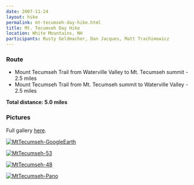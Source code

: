 ```yaml
---
date: 2007-11-24
layout: hike
permalink: mt-tecumseh-day-hike.html
title: Mt. Tecumseh Day Hike
location: White Mountains, NH
participants: Rusty Geldmacher, Dan Jacques, Matt Trachimowicz
---
```


### Route

  * Mount Tecumseh Trail from Waterville Valley to Mt. Tecumseh summit - 2.5 miles
  * Mount Tecumseh Trail from Mt. Tecumseh summit to Waterville Valley - 2.5 miles

**Total distance: 5.0 miles**

### Pictures

Full gallery [here](http://www.flickr.com/photos/geldmacher/sets/72157603336138183/).

[![MtTecumseh-GoogleEarth](http://farm3.static.flickr.com/2080/2074595035_4fb70db80d.jpg)](http://www.flickr.com/photos/geldmacher/2074595035/)

[![MtTecumseh-53](http://farm3.static.flickr.com/2058/2075276576_b53643f311.jpg)](http://www.flickr.com/photos/geldmacher/2075276576/)

[![MtTecumseh-48](http://farm3.static.flickr.com/2411/2075274042_c100fcc56a.jpg)](http://www.flickr.com/photos/geldmacher/2075274042/)

[![MtTecumseh-Pano](http://farm3.static.flickr.com/2061/2075292660_94101ed178.jpg)](http://www.flickr.com/photos/geldmacher/2075292660/)
